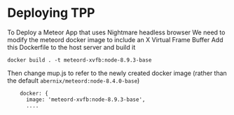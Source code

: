 # Deploying TPP
To Deploy a Meteor App that uses Nightmare headless browser 
We need to modify the meteord docker image to include an X Virtual Frame Buffer
Add this Dockerfile to the host server and build it

```
docker build . -t meteord-xvfb:node-8.9.3-base
```

Then change mup.js to refer to the newly created docker image (rather than the default `abernix/meteord:node-8.4.0-base`)


```
    docker: {
      image: 'meteord-xvfb:node-8.9.3-base',
      ....
```

